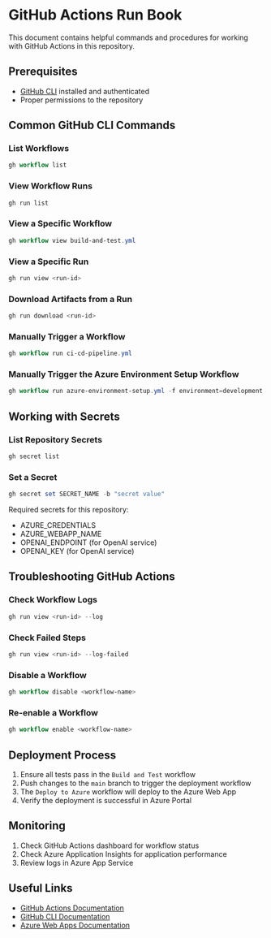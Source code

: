 # GitHub Actions Run Book

This document contains helpful commands and procedures for working with GitHub Actions in this repository.

## Prerequisites

- [GitHub CLI](https://cli.github.com/) installed and authenticated
- Proper permissions to the repository

## Common GitHub CLI Commands

### List Workflows

```powershell
gh workflow list
```

### View Workflow Runs

```powershell
gh run list
```

### View a Specific Workflow

```powershell
gh workflow view build-and-test.yml
```

### View a Specific Run

```powershell
gh run view <run-id>
```

### Download Artifacts from a Run

```powershell
gh run download <run-id>
```

### Manually Trigger a Workflow

```powershell
gh workflow run ci-cd-pipeline.yml
```

### Manually Trigger the Azure Environment Setup Workflow

```powershell
gh workflow run azure-environment-setup.yml -f environment=development -f region=eastus
```

## Working with Secrets

### List Repository Secrets

```powershell
gh secret list
```

### Set a Secret

```powershell
gh secret set SECRET_NAME -b "secret value"
```

Required secrets for this repository:
- AZURE_CREDENTIALS
- AZURE_WEBAPP_NAME
- OPENAI_ENDPOINT (for OpenAI service)
- OPENAI_KEY (for OpenAI service)

## Troubleshooting GitHub Actions

### Check Workflow Logs

```powershell
gh run view <run-id> --log
```

### Check Failed Steps

```powershell
gh run view <run-id> --log-failed
```

### Disable a Workflow

```powershell
gh workflow disable <workflow-name>
```

### Re-enable a Workflow

```powershell
gh workflow enable <workflow-name>
```

## Deployment Process

1. Ensure all tests pass in the `Build and Test` workflow
2. Push changes to the `main` branch to trigger the deployment workflow
3. The `Deploy to Azure` workflow will deploy to the Azure Web App
4. Verify the deployment is successful in Azure Portal

## Monitoring

1. Check GitHub Actions dashboard for workflow status
2. Check Azure Application Insights for application performance
3. Review logs in Azure App Service

## Useful Links

- [GitHub Actions Documentation](https://docs.github.com/en/actions)
- [GitHub CLI Documentation](https://cli.github.com/manual/)
- [Azure Web Apps Documentation](https://docs.microsoft.com/en-us/azure/app-service/)
